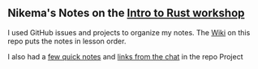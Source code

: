 Nikema's Notes on the [Intro to Rust workshop](https://ti.to/egghead-live-online-events/a-tour-of-rust-with-pascal-precht-2020-01-23/)
---

I used GitHub issues and projects to organize my notes. The [Wiki](https://github.com/prophen/intro-to-rust/wiki) on this repo puts the notes in lesson order.

I also had a [few quick notes](https://github.com/prophen/intro-to-rust/projects/1#column-7773323) and [links from the chat](https://github.com/prophen/intro-to-rust/projects/1#column-7773307) in the repo Project
